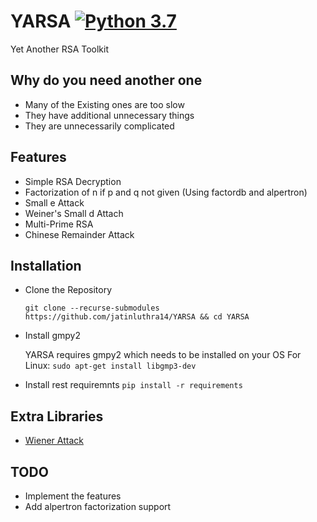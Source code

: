 # YARSA [![Python 3.7](https://img.shields.io/badge/python-3.7-blue.svg)](https://www.python.org/downloads/release/python-370/)

Yet Another RSA Toolkit

## Why do you need another one

* Many of the Existing ones are too slow
* They have additional unnecessary things
* They are unnecessarily complicated

## Features

* Simple RSA Decryption
* Factorization of n if p and q not given (Using factordb and alpertron)
* Small e Attack
* Weiner's Small d Attach
* Multi-Prime RSA
* Chinese Remainder Attack

## Installation

* Clone the Repository

    `git clone --recurse-submodules https://github.com/jatinluthra14/YARSA && cd YARSA`

* Install gmpy2

    YARSA requires gmpy2 which needs to be installed on your OS
    For Linux:
    `sudo apt-get install libgmp3-dev`

* Install rest requiremnts
`pip install -r requirements`

## Extra Libraries

* [Wiener Attack](https://github.com/pablocelayes/rsa-wiener-attack)

## TODO

* Implement the features
* Add alpertron factorization support
